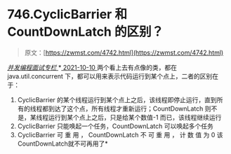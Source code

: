 <!--yml
category: 未分类
date: 0001-01-01 00:00:00
-->

# 746.CyclicBarrier 和 CountDownLatch 的区别？

> 原文：[https://zwmst.com/4742.html](https://zwmst.com/4742.html)

   [ *并发编程面试专栏* ](https://zwmst.com/%e5%b9%b6%e5%8f%91%e7%bc%96%e7%a8%8b%e9%9d%a2%e8%af%95%e4%b8%93%e6%a0%8f)*[ <time datetime="2021-10-10T22:17:58+08:00"> 2021-10-10 </time> ](https://zwmst.com/4742.html)  两个看上去有点像的类，都在 java.util.concurrent 下，都可以用来表示代码运行到某个点上，二者的区别在于：

1.  CyclicBarrier 的某个线程运行到某个点上之后，该线程即停止运行，直到所有的线程都到达了这个点，所有线程才重新运行；CountDownLatch 则不是，某线程运行到某个点上之后，只是给某个数值-1 而已，该线程继续运行
2.  CyclicBarrier 只能唤起一个任务，CountDownLatch 可以唤起多个任务
3.  CyclicBarrier 可 重 用 ， CountDownLatch 不 可 重 用 ， 计 数 值 为 0 该CountDownLatch就不可再用了*